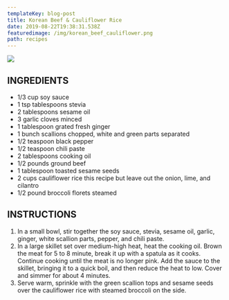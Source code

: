 ```yaml
---
templateKey: blog-post
title: Korean Beef & Cauliflower Rice
date: 2019-08-22T19:38:31.538Z
featuredimage: /img/korean_beef_cauliflower.png
path: recipes
---
```

![](/img/korean_beef_cauliflower.png)

## INGREDIENTS

* 1/3 cup soy sauce
* 1 tsp tablespoons stevia
* 2 tablespoons sesame oil
* 3 garlic cloves minced
* 1 tablespoon grated fresh ginger
* 1 bunch scallions chopped, white and green parts separated
* 1/2 teaspoon black pepper
* 1/2 teaspoon chili paste
* 2 tablespoons cooking oil
* 1/2 pounds ground beef
* 1 tablespoon toasted sesame seeds
* 2 cups cauliflower rice this recipe but leave out the onion, lime, and cilantro
* 1/2 pound broccoli florets steamed

## INSTRUCTIONS

1. In a small bowl, stir together the soy sauce, stevia, sesame oil, garlic, ginger, white scallion parts, pepper, and chili paste.
2. In a large skillet set over medium-high heat, heat the cooking oil. Brown the meat for 5 to 8 minute, break it up with a spatula as it cooks. Continue cooking until the meat is no longer pink. Add the sauce to the skillet, bringing it to a quick boil, and then reduce the heat to low. Cover and simmer for about 4 minutes.
3. Serve warm, sprinkle with the green scallion tops and sesame seeds over the cauliflower rice with steamed broccoli on the side.
